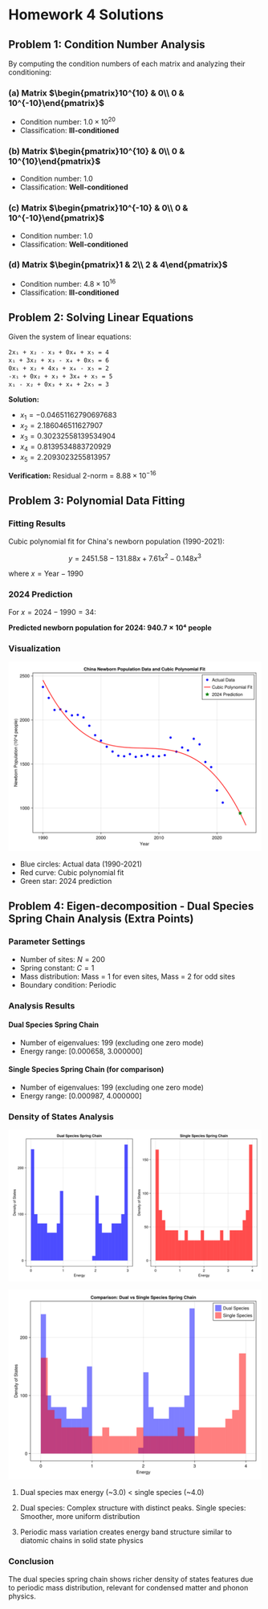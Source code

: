 # Homework 4 Solutions

## Problem 1: Condition Number Analysis

By computing the condition numbers of each matrix and analyzing their conditioning:

### (a) Matrix $\begin{pmatrix}10^{10} & 0\\ 0 & 10^{-10}\end{pmatrix}$
- Condition number: $1.0 \times 10^{20}$
- Classification: **Ill-conditioned**

### (b) Matrix $\begin{pmatrix}10^{10} & 0\\ 0 & 10^{10}\end{pmatrix}$
- Condition number: $1.0$
- Classification: **Well-conditioned**

### (c) Matrix $\begin{pmatrix}10^{-10} & 0\\ 0 & 10^{-10}\end{pmatrix}$
- Condition number: $1.0$
- Classification: **Well-conditioned**

### (d) Matrix $\begin{pmatrix}1 & 2\\ 2 & 4\end{pmatrix}$
- Condition number: $4.8 \times 10^{16}$
- Classification: **Ill-conditioned**

## Problem 2: Solving Linear Equations

Given the system of linear equations:
```
2x₁ + x₂ - x₃ + 0x₄ + x₅ = 4
x₁ + 3x₂ + x₃ - x₄ + 0x₅ = 6
0x₁ + x₂ + 4x₃ + x₄ - x₅ = 2
-x₁ + 0x₂ + x₃ + 3x₄ + x₅ = 5
x₁ - x₂ + 0x₃ + x₄ + 2x₅ = 3
```

**Solution:**
- $x_1 = -0.04651162790697683$
- $x_2 = 2.186046511627907$
- $x_3 = 0.30232558139534904$
- $x_4 = 0.8139534883720929$
- $x_5 = 2.2093023255813957$

**Verification:** Residual 2-norm = $8.88 \times 10^{-16}$

## Problem 3: Polynomial Data Fitting

### Fitting Results
Cubic polynomial fit for China's newborn population (1990-2021):

$$y = 2451.58 - 131.88x + 7.61x^2 - 0.148x^3$$

where $x = \text{Year} - 1990$

### 2024 Prediction
For $x = 2024 - 1990 = 34$:

**Predicted newborn population for 2024: 940.7 × 10⁴ people**

### Visualization

![Population Fitting](./population_fit.png)

- Blue circles: Actual data (1990-2021)
- Red curve: Cubic polynomial fit
- Green star: 2024 prediction

## Problem 4: Eigen-decomposition - Dual Species Spring Chain Analysis (Extra Points)

### Parameter Settings
- Number of sites: $N = 200$
- Spring constant: $C = 1$
- Mass distribution: Mass = 1 for even sites, Mass = 2 for odd sites
- Boundary condition: Periodic

### Analysis Results

#### Dual Species Spring Chain
- Number of eigenvalues: 199 (excluding one zero mode)
- Energy range: [0.000658, 3.000000]

#### Single Species Spring Chain (for comparison)
- Number of eigenvalues: 199 (excluding one zero mode)
- Energy range: [0.000987, 4.000000]

### Density of States Analysis

![Density of States Comparison](./density_of_states.png)

![Direct Comparison](./comparison_density.png)


1. Dual species max energy (~3.0) < single species (~4.0)

2. Dual species: Complex structure with distinct peaks. Single species: Smoother, more uniform distribution

3. Periodic mass variation creates energy band structure similar to diatomic chains in solid state physics

### Conclusion
The dual species spring chain shows richer density of states features due to periodic mass distribution, relevant for condensed matter and phonon physics.

